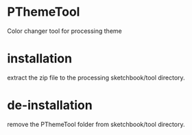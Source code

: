 # PThemeTool
Color changer tool for processing theme

# installation
extract the zip file to the processing sketchbook/tool directory.

# de-installation
remove the PThemeTool folder from sketchbook/tool directory.
